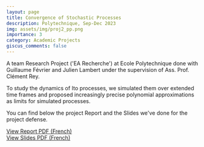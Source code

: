 ```yaml
---
layout: page
title: Convergence of Stochastic Processes
description: Polytechnique, Sep-Dec 2023
img: assets/img/proj2_pp.png
importance: 3
category: Academic Projects
giscus_comments: false
---
```


A team Research Project ('EA Recherche') at Ecole Polytechnique done with Guillaume Février and Julien Lambert under the supervision of Ass. Prof. Clément Rey.

To study the dynamics of Ito processes, we simulated them over extended time frames and proposed increasingly precise polynomial approximations as limits for simulated processes.

You can find below the project Report and the Slides we've done for the project defense.

<div class="mt-4">
    <a href="../../assets/pdf/Rapport_EA.pdf" class="btn btn-primary" target="_blank">
        View Report PDF (French)
    </a>
</div>

<div class="mt-4">
    <a href="../../assets/pdf/Soutenance EA.pdf" class="btn btn-primary" target="_blank">
        View Slides PDF (French)
    </a>
</div>
